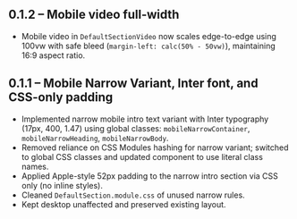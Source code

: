 ## 0.1.2 – Mobile video full-width

- Mobile video in `DefaultSectionVideo` now scales edge-to-edge using 100vw with safe bleed (`margin-left: calc(50% - 50vw)`), maintaining 16:9 aspect ratio.

## 0.1.1 – Mobile Narrow Variant, Inter font, and CSS-only padding

- Implemented narrow mobile intro text variant with Inter typography (17px, 400, 1.47) using global classes: `mobileNarrowContainer`, `mobileNarrowHeading`, `mobileNarrowBody`.
- Removed reliance on CSS Modules hashing for narrow variant; switched to global CSS classes and updated component to use literal class names.
- Applied Apple-style 52px padding to the narrow intro section via CSS only (no inline styles).
- Cleaned `DefaultSection.module.css` of unused narrow rules.
- Kept desktop unaffected and preserved existing layout.



